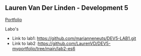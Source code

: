 ## Lauren Van Der Linden - Development 5

[Portfolio](https://github.com/LaurenVD/DEV5-myportfolio.git)

Labo's

- Link to lab1: https://github.com/marianneneuts/DEV5-LAB1.git
- Link to lab2 :https://github.com/LaurenVD/DEV5-myportfolio/tree/main/lab2-es6
